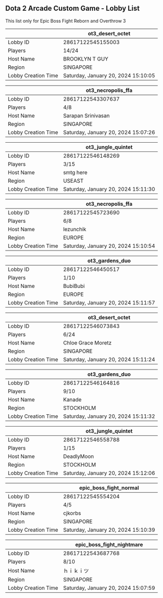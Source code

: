 ## Dota 2 Arcade Custom Game - Lobby List

This list only for Epic Boss Fight Reborn and Overthrow 3

|  | ot3_desert_octet |
| ------ | ------ |
| Lobby ID | 28617122545155003 |
| Players | 14/24 |
| Host Name | BROOKLYN T GUY |
| Region | SINGAPORE |
| Lobby Creation Time | Saturday, January 20, 2024 15:10:05 |


|  | ot3_necropolis_ffa |
| ------ | ------ |
| Lobby ID | 28617122543307637 |
| Players | 4/8 |
| Host Name | Sarapan Srinivasan |
| Region | SINGAPORE |
| Lobby Creation Time | Saturday, January 20, 2024 15:07:26 |


|  | ot3_jungle_quintet |
| ------ | ------ |
| Lobby ID | 28617122546148269 |
| Players | 3/15 |
| Host Name | smtg here |
| Region | USEAST |
| Lobby Creation Time | Saturday, January 20, 2024 15:11:30 |


|  | ot3_necropolis_ffa |
| ------ | ------ |
| Lobby ID | 28617122545723690 |
| Players | 6/8 |
| Host Name | lezunchik |
| Region | EUROPE |
| Lobby Creation Time | Saturday, January 20, 2024 15:10:54 |


|  | ot3_gardens_duo |
| ------ | ------ |
| Lobby ID | 28617122546450517 |
| Players | 1/10 |
| Host Name | BubiBubi |
| Region | EUROPE |
| Lobby Creation Time | Saturday, January 20, 2024 15:11:57 |


|  | ot3_desert_octet |
| ------ | ------ |
| Lobby ID | 28617122546073843 |
| Players | 6/24 |
| Host Name | Chloe Grace Moretz |
| Region | SINGAPORE |
| Lobby Creation Time | Saturday, January 20, 2024 15:11:24 |


|  | ot3_gardens_duo |
| ------ | ------ |
| Lobby ID | 28617122546164816 |
| Players | 9/10 |
| Host Name | Kanade |
| Region | STOCKHOLM |
| Lobby Creation Time | Saturday, January 20, 2024 15:11:32 |


|  | ot3_jungle_quintet |
| ------ | ------ |
| Lobby ID | 28617122546558788 |
| Players | 1/15 |
| Host Name | DeadlyMoon |
| Region | STOCKHOLM |
| Lobby Creation Time | Saturday, January 20, 2024 15:12:06 |


|  | epic_boss_fight_normal |
| ------ | ------ |
| Lobby ID | 28617122545554204 |
| Players | 4/5 |
| Host Name | cjkorbs |
| Region | SINGAPORE |
| Lobby Creation Time | Saturday, January 20, 2024 15:10:39 |


|  | epic_boss_fight_nightmare |
| ------ | ------ |
| Lobby ID | 28617122543687768 |
| Players | 8/10 |
| Host Name | ｈｉｋｉツ |
| Region | SINGAPORE |
| Lobby Creation Time | Saturday, January 20, 2024 15:07:59 |



